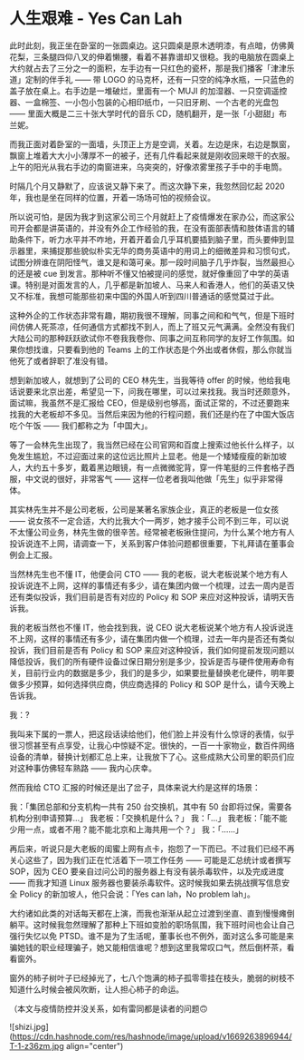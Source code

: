 # 人生艰难 - Yes Can Lah

此时此刻，我正坐在卧室的一张圆桌边。这只圆桌是原木透明漆，有点暗，仿佛黄花梨，三条腿四仰八叉的伸着懒腰，看着不甚靠谱却又很稳。我的电脑放在圆桌上大约就占去了三分之一的面积，左手边有一只红色的瓷杯，那是我们播客「津津乐道」定制的伴手礼 —— 带 LOGO 的马克杯，还有一只空的纯净水瓶，一只蓝色的盖子放在桌上。右手边是一堆破烂，里面有一个 MUJI 的加湿器、一只空调遥控器、一盒棉签、一小包小包装的心相印纸巾，一只旧牙刷、一个古老的光盘包 —— 里面大概是二三十张大学时代的音乐 CD，随机翻开，是一张「小甜甜」布兰妮。

而我正面对着卧室的一面墙，头顶正上方是空调，关着。左边是床，右边是飘窗，飘窗上堆着大大小小薄厚不一的被子，还有几件看起来就是刚收回来晾干的衣服。上午的阳光从我右手边的南窗进来，乌突突的，好像浓雾里孩子手中的手电筒。

时隔几个月又静默了，应该说又静下来了。而这次静下来，我忽然回忆起 2020 年，我也是坐在同样的位置，开着一场场可怕的视频会议。

所以说可怕，是因为我才到这家公司三个月就赶上了疫情爆发在家办公，而这家公司开会都是讲英语的，并没有外企工作经验的我，在没有面部表情和肢体语言的辅助条件下，听力水平并不咋地，开着开着会几乎耳机要插到脑子里，而头要伸到显示器里，来捕捉那些貌似朴实无华的商务英语中的用词上的细微差异和习惯句式，试图分辨谁在阴阳怪气，谁又是和蔼可亲。那一段时间脑子几乎炸裂，当然最担心的还是被 cue 到发言。那种听不懂又怕被提问的感觉，就好像重回了中学的英语课。特别是对面发言的人，几乎都是新加坡人、马来人和香港人，他们的英语又快又不标准，我想可能那些初来中国的外国人听到四川普通话的感觉莫过于此。

这种外企的工作状态非常有趣，期初我很不理解，同事之间和和气气，但是下班时间仿佛人死茶凉，任何通信方式都找不到人，而上了班又元气满满。全然没有我们大陆公司的那种跃跃欲试你不卷我我卷你、同事之间互称同学的友好工作氛围。如果你想找谁，只要看到他的 Teams 上的工作状态是个外出或者休假，那么你就当他死了或者辞职了准没有错。

想到新加坡人，就想到了公司的 CEO 林先生，当我等待 offer 的时候，他给我电话说要来北京出差，希望见一下，问我在哪里，可以过来找我。我当时还颇意外，面试嘛，我虽然不是汇报给 CEO，但是级别也够高，面试正常的，不过还要跑来找我的大老板却不多见。当然后来因为他的行程问题，我们还是约在了中国大饭店吃个午饭 —— 我们都称之为「中国大」。

等了一会林先生出现了，我当然已经在公司官网和百度上搜索过他长什么样子，以免发生尴尬，不过迎面过来的这位远比照片上显老。他是一个矮矮瘦瘦的新加坡人，大约五十多岁，戴着黑边眼镜，有一点微微驼背，穿一件笔挺的三件套格子西服，中文说的很好，非常客气 —— 这样一位老者我叫他做「先生」似乎非常得体。

其实林先生并不是公司老板，公司是某著名家族企业，真正的老板是一位女孩 —— 说女孩不一定合适，大约比我大个一两岁，她才接手公司不到三年，可以说不太懂公司业务，林先生做的很辛苦。经常被老板揪住提问，为什么某个地方有人投诉说连不上网，请调查一下，关系到客户体验问题都很重要，下礼拜请在董事会例会上汇报。

当然林先生也不懂 IT，他便会问 CTO —— 我的老板，说大老板说某个地方有人投诉说连不上网，这样的事情还有多少，请在集团内做一个梳理，过去一周内是否还有类似投诉，我们目前是否有对应的 Policy 和 SOP 来应对这种投诉，请明天告诉我。

我的老板当然也不懂 IT，他会找到我，说 CEO 说大老板说某个地方有人投诉说连不上网，这样的事情还有多少，请在集团内做一个梳理，过去一年内是否还有类似投诉，我们目前是否有 Policy 和 SOP 来应对这种投诉，我们如何提前发现问题以降低投诉，我们的所有硬件设备过保日期分别是多少，投诉是否与硬件使用寿命有关，目前行业内的数据是多少，我们的是多少，如果要批量替换老化硬件，明年要做多少预算，如何选择供应商，供应商选择的 Policy 和 SOP 是什么，请今天晚上告诉我。

我：?

我叫来下属的一票人，把这段话读给他们，他们脸上并没有什么惊讶的表情，似乎很习惯甚至有点享受，让我心中惊疑不定。很快的，一百一十家物业，数百件网络设备的清单，替换计划都汇总上来，让我放下了心。这些成熟大公司里的职员们应对这种事仿佛轻车熟路 —— 我内心庆幸。

然而我给 CTO 汇报的时候还是出了岔子，具体来说大约是这样的场景：

我：「集团总部和分支机构一共有 250 台交换机，其中有 50 台即将过保，需要各机构分别申请预算…」
我老板：「交换机是什么？」
我：「...」
我老板：「能不能少用一点，或者不用？能不能北京和上海共用一个？」
我：「......」

再后来，听说只是大老板的闺蜜上网有点卡，抱怨了一下而已。不过我们已经不再关心这些了，因为我们正在忙活着下一项工作任务 —— 可能是汇总统计或者撰写 SOP，因为 CEO 要亲自过问公司的服务器上有没有装杀毒软件，以及完成进度 —— 而我才知道 Linux 服务器也要装杀毒软件。这时候我如果去挑战撰写信息安全 Policy 的新加坡人，他只会说：「Yes can lah，No problem lah」。

大约诸如此类的对话每天都在上演，而我也渐渐从起立过渡到坐直、直到慢慢瘫倒躺平。这时候我忽然理解了那种上下班如变脸的职场氛围，我下班时间也会让自己强行失忆以免 PTSD。谁不是为了生活呢，董事长也不例外，面对这么多可能是来骗她钱的职业经理骗子，她又能相信谁呢？想到这里我常叹口气，然后倒杯茶，看看窗外。

窗外的柿子树叶子已经掉光了，七八个饱满的柿子孤零零挂在枝头，脆弱的树枝不知道什么时候会被风吹断，让人担心柿子的命运。

（本文与疫情防控并没关系，如有雷同都是读者的问题🙃


![shizi.jpg](https://cdn.hashnode.com/res/hashnode/image/upload/v1669263896944/T-1-z36zm.jpg align="center")

